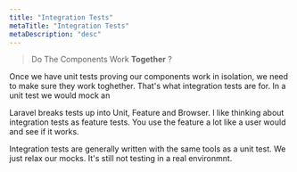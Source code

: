 ```yaml
---
title: "Integration Tests"
metaTitle: "Integration Tests"
metaDescription: "desc"
---
```


> Do The Components Work **Together** ?

Once we have unit tests proving our components work in isolation, we need to make sure they work toghether. That's what integration tests are for. In a unit test we would mock an

Laravel breaks tests up into Unit, Feature and Browser. I like thinking about integration tests as feature tests. You use the feature a lot like a user would and see if it works.

Integration tests are generally written with the same tools as a unit test. We just relax our mocks. It's still not testing in a real environmnt.

